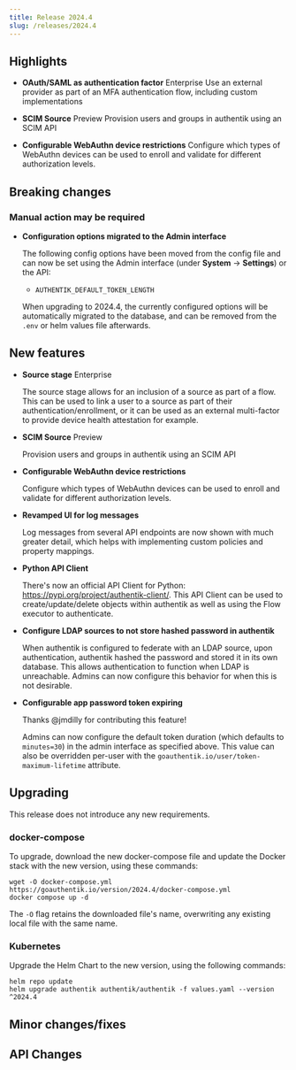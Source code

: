```yaml
---
title: Release 2024.4
slug: /releases/2024.4
---
```


## Highlights

-   **OAuth/SAML as authentication factor** <span class="badge badge--primary">Enterprise</span> Use an external provider as part of an MFA authentication flow, including custom implementations

-   **SCIM Source** <span class="badge badge--info">Preview</span> Provision users and groups in authentik using an SCIM API

-   **Configurable WebAuthn device restrictions** Configure which types of WebAuthn devices can be used to enroll and validate for different authorization levels.

## Breaking changes

### Manual action may be required

-   **Configuration options migrated to the Admin interface**

    The following config options have been moved from the config file and can now be set using the Admin interface (under **System** -> **Settings**) or the API:

    -   `AUTHENTIK_DEFAULT_TOKEN_LENGTH`

    When upgrading to 2024.4, the currently configured options will be automatically migrated to the database, and can be removed from the `.env` or helm values file afterwards.

## New features

-   **Source stage** <span class="badge badge--primary">Enterprise</span>

    The source stage allows for an inclusion of a source as part of a flow. This can be used to link a user to a source as part of their authentication/enrollment, or it can be used as an external multi-factor to provide device health attestation for example.

-   **SCIM Source** <span class="badge badge--info">Preview</span>

    Provision users and groups in authentik using an SCIM API

-   **Configurable WebAuthn device restrictions**

    Configure which types of WebAuthn devices can be used to enroll and validate for different authorization levels.

-   **Revamped UI for log messages**

    Log messages from several API endpoints are now shown with much greater detail, which helps with implementing custom policies and property mappings.

-   **Python API Client**

    There's now an official API Client for Python: https://pypi.org/project/authentik-client/. This API Client can be used to create/update/delete objects within authentik as well as using the Flow executor to authenticate.

-   **Configure LDAP sources to not store hashed password in authentik**

    When authentik is configured to federate with an LDAP source, upon authentication, authentik hashed the password and stored it in its own database. This allows authentication to function when LDAP is unreachable. Admins can now configure this behavior for when this is not desirable.

-   **Configurable app password token expiring**

    Thanks @jmdilly for contributing this feature!

    Admins can now configure the default token duration (which defaults to `minutes=30`) in the admin interface as specified above. This value can also be overridden per-user with the `goauthentik.io/user/token-maximum-lifetime` attribute.

## Upgrading

This release does not introduce any new requirements.

### docker-compose

To upgrade, download the new docker-compose file and update the Docker stack with the new version, using these commands:

```shell
wget -O docker-compose.yml https://goauthentik.io/version/2024.4/docker-compose.yml
docker compose up -d
```

The `-O` flag retains the downloaded file's name, overwriting any existing local file with the same name.

### Kubernetes

Upgrade the Helm Chart to the new version, using the following commands:

```shell
helm repo update
helm upgrade authentik authentik/authentik -f values.yaml --version ^2024.4
```

## Minor changes/fixes

<!-- _Insert the output of `make gen-changelog` here_ -->

## API Changes

<!-- _Insert output of `make gen-diff` here_ -->
